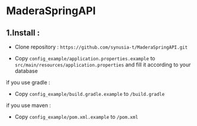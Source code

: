 # MaderaSpringAPI

## 1.Install :

- Clone repository : `https://github.com/synusia-t/MaderaSpringAPI.git`

- Copy `config_example/application.properties.example` to `src/main/resources/application.properties` and fill it according to your database

ìf you use gradle :
- Copy `config_example/build.gradle.example` to `/build.gradle`

if you use maven : 

- Copy `config_example/pom.xml.example` to `/pom.xml`
